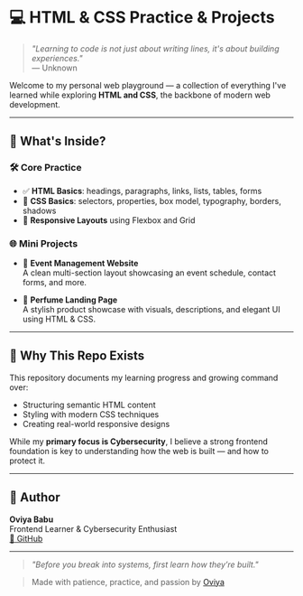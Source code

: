 
# 💻 HTML & CSS Practice & Projects

> _"Learning to code is not just about writing lines, it's about building experiences."_  
> — Unknown

Welcome to my personal web playground — a collection of everything I've learned while exploring **HTML and CSS**, the backbone of modern web development.

---

## 🌟 What's Inside?

### 🛠️ Core Practice
- ✅ **HTML Basics**: headings, paragraphs, links, lists, tables, forms
- 🎨 **CSS Basics**: selectors, properties, box model, typography, borders, shadows
- 🧪 **Responsive Layouts** using Flexbox and Grid

### 🌐 Mini Projects
- 📅 **Event Management Website**  
  A clean multi-section layout showcasing an event schedule, contact forms, and more.

- 🌸 **Perfume Landing Page**  
  A stylish product showcase with visuals, descriptions, and elegant UI using HTML & CSS.

---

## 🧾 Why This Repo Exists

This repository documents my learning progress and growing command over:
- Structuring semantic HTML content
- Styling with modern CSS techniques
- Creating real-world responsive designs

While my **primary focus is Cybersecurity**, I believe a strong frontend foundation is key to understanding how the web is built — and how to protect it.

---

## 🧠 Author

**Oviya Babu**  
Frontend Learner & Cybersecurity Enthusiast  
[🔗 GitHub](https://github.com/Oviya-Babu)

---

> _"Before you break into systems, first learn how they’re built."_  

> Made with patience, practice, and passion by [Oviya](https://github.com/Oviya-Babu)
